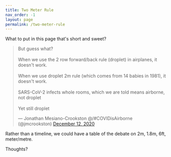 ```yaml
---
title: Two Meter Rule  
nav_order: -1
layout: page
permalink: /two-meter-rule
---
```


What to put in this page that's short and sweet?

<blockquote class="twitter-tweet"><p lang="en" dir="ltr">But guess what?<br><br>When we use the 2 row forward/back rule (droplet) in airplanes, it doesn&#39;t work.<br><br>When we use droplet 2m rule (which comes from 14 babies in 1981), it doesn&#39;t work.<br><br>SARS-CoV-2 infects whole rooms, which we are told means airborne, not droplet<br><br>Yet still droplet</p>&mdash; Jonathan Mesiano-Crookston @/#COVIDisAirborne (@jmcrookston) <a href="https://twitter.com/jmcrookston/status/1337780313766977538?ref_src=twsrc%5Etfw">December 12, 2020</a></blockquote> <script async src="https://platform.twitter.com/widgets.js" charset="utf-8"></script>

Rather than a timeline, we could have a table of the debate on 
2m, 1.8m, 6ft, meter/metre.

Thoughts?